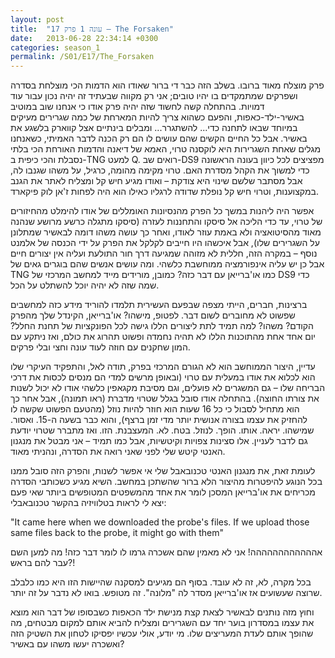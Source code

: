 ```yaml
---
layout: post
title:  "עונה 1 פרק 17 – The Forsaken"
date:   2013-06-28 22:34:14 +0300
categories: season_1
permalink: /S01/E17/The_Forsaken
---
```

פרק מוצלח מאוד ברובו. בשלב הזה כבר די ברור שאודו הוא הדמות הכי מוצלחת בסדרה ושפרקים שמתמקדים בו יהיו טובים; אני רק מקווה שבעתיד זה יהיה נכון עבור עוד דמויות.
בהתחלה קשה לחשוד שזה יהיה פרק אודו כי אנחנו שוב במוטיב באשיר-ילד-כאפות, והפעם כשהוא צריך להיות המארחת של כמה שגרירים מעיקים במיוחד שבאו לתחנה כדי... להשתגרר... ומבלים בינתיים אצל קווארק בלשגע את באשיר. אבל כל החיים הקשים שהם עושים לו הם רק הכנה לדבר האמיתי, כשאנחנו מגלים שאחת השגרירות היא לוקסנה טרוי, האמא של דיאנה והדמות האורחת הכי בלתי נסבלת והכי כיפית ב-TNG למעט Q. רואים שב-DS9 מפציצים לכל כיוון בעונה הראשונה כדי למשוך את הקהל מסדרת האם. טרוי מקימה מהומה, כרגיל, על משהו שגנבו לה, אבל מסתבר שלשם שינוי היא צודקת – ואודו מגיע חיש קל ומצליח לאתר את הגנב במקצוענות, וטרוי חיש קל נופלת שדודה לרגליו כאילו הוא היה לפחות ז'אן לוק פיקארד.

אפשר היה ליהנות במשך כל הפרק מהנסיונות האומללים של אודו להימלט מהחיזורים של טרוי, עד כדי הליכה אל סיסקו והתחננות לעזרה (סיסקו מתגלה כרשע מרושע שנהנה מאוד מהסיטואציה ולא באמת עוזר לאודו, ואחר כך עושה משהו דומה לבאשיר שמתלונן על השגרירים שלו), אבל איכשהו היו חייבים לקלקל את הפרק על ידי הכנסה של אלמנט נוסף – במקרה הזה, חללית לא מזוהה שמגיעה דרך חור התולעת ועליה אין יצורים חיים אבל כן יש עליה אינפורמציה ממוחשבת כלשהי. ומה עושים אנשים שהם בוגרים גאים של TNG כמו או'ברייאן עם דבר כזה? כמובן, מורידים מייד למחשב המרכזי של DS9 כדי שמה שזה לא יהיה יוכל להשתלט על הכל.

ברצינות, חברים, הייתי מצפה שבפעם העשירית תלמדו להוריד מידע כזה למחשבים שפשוט לא מחוברים לשום דבר. לפטופ, מישהו? או'ברייאן, הקינדל שלך מהפרק הקודם? משהו? למה תמיד לתת ליצורים הללו גישה לכל הפונקציות של תחנת החלל? יום אחד אחת מהתוכנות הללו לא תהיה נחמדה ופשוט תהרוג את כולם, ואז ניתקע עם המון שחקנים עם חוזה לעוד עונה וחצי ובלי פרקים.

עדיין, היצור הממוחשב הוא לא הגורם המרכזי בפרק, תודה לאל, והתפקיד העיקרי שלו הוא לכלוא את אודו במעלית עם טרוי (ובאופן מרשים למדי הם מנסים לכסות את דרכי הבריחה שלו – גם המשגרים לא פועלים, וגם מסיבת מקגאפין כלשהי אודו לא יכול לשנות את צורתו החוצה). בהתחלה אודו סובל בגלל שטרוי מדברת (ראו תמונה), אבל אחר כך הוא מתחיל לסבול כי כל 16 שעות הוא חוזר להיות נוזל (מהטעם הפשוט שקשה לו להחזיק את עצמו בצורה אנושית יותר מדי זמן ברצף), והוא כבר בשעה ה-15. ואסור. שמישהו. יראה. אותו. הופך. לנוזל. בטח. לא. המעצבנת. הזו. ואז מתברר שטרוי יודעת גם לדבר לעניין. אלו סצינות צפויות וקיטשיות, אבל כמו תמיד – אני מבטל את מנגנון האנטי קיטש שלי לפני שאני רואה את הסדרה, ונהניתי מאוד.

לעומת זאת, את מנגנון האנטי טכנובאבל שלי אי אפשר לשנות, והפרק הזה סובל ממנו בכל הנוגע להיפטרות מהיצור הלא ברור שהשתכן במחשב. השיא מגיע כשכותבי הסדרה מכריחים את או'ברייאן המסכן לומר את אחד מהמשפטים המטופשים ביותר שאי פעם יצא לי לראות בטלוויזיה בהקשר טכנובאבלי:

"It came here when we downloaded the probe's files. If we upload those same files back to the probe, it might go with them"

אהההההההההההה! אני לא מאמין שהם אשכרה גרמו לו לומר דבר כזה! מה למען השם עבר להם בראש?!

בכל מקרה, לא, זה לא עובד. בסוף הם מגיעים למסקנה שהיישות הזו היא כמו כלבלב שרוצה שעשועים אז או'ברייאן מסדר לה "מלונה". זה מטופש. בואו לא נדבר על זה יותר.

וחוץ מזה נותנים לבאשיר לצאת קצת מנישת ילד הכאפות כשבסופו של דבר הוא מוצא את עצמו במסדרון בוער יחד עם השגרירים ומצליח להביא אותם למקום מבטחים, מה שהופך אותם לעדת המעריצים שלו. מי יודע, אולי עכשיו יפסיקו לטחון את השטיק הזה ואשכרה יעשו משהו עם באשיר?
